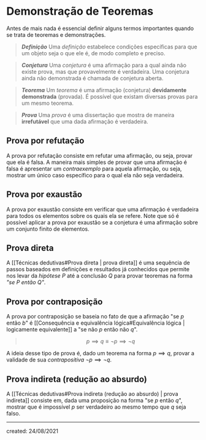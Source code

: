 # Demonstração de Teoremas
Antes de mais nada é essencial definir alguns termos importantes quando se trata de teoremas e demonstrações.

> ***Definição***
> Uma *definição* estabelece condições específicas para que um objeto seja o que ele é, de modo completo e preciso.

> ***Conjetura***
> Uma *conjetura* é uma afirmação para a qual ainda não existe prova, mas que provavelmente é verdadeira. Uma conjetura ainda não demonstrada é chamada de conjetura aberta.

> ***Teorema***
> Um *teorema* é uma afirmação (conjetura) **devidamente demonstrada** (provada). É possível que existam diversas provas para um mesmo teorema.

> ***Prova***
> Uma *prova* é uma dissertação que mostra de maneira **irrefutável** que uma dada afirmação é verdadeira.

## Prova por refutação
A prova por refutação consiste em refutar uma afirmação, ou seja, provar que ela é falsa. A maneira mais simples de provar que uma afirmação é falsa é apresentar um *contraexemplo* para aquela afirmação, ou seja, mostrar um único caso específico para o qual ela não seja verdadeira.

## Prova por exaustão
A prova por exaustão consiste em verificar que uma afirmação é verdadeira para todos os elementos sobre os quais ela se refere.
Note que só é possível aplicar a prova por exaustão se a conjetura é uma afirmação sobre um conjunto finito de elementos.

## Prova direta
A [[Técnicas dedutivas#Prova direta | prova direta]] é uma sequência de passos baseados em definições e resultados já conhecidos que permite nos levar da *hipótese* $P$ até a conclusão $Q$ para provar teoremas na forma *"se $P$ então $Q$"*.

## Prova por contraposição
A prova por contraposição se baseia no fato de que a afirmação "se $p$ então $b$" é [[Consequência e equivalência lógica#Equivalência lógica | logicamente equivalente]] a "se não $p$ então não $q$".

>$$
  p \implies q \equiv \lnot p \implies \lnot q
>$$

A ideia desse tipo de prova é, dado um teorema na forma $p \implies q$, provar a validade de sua *contrapositiva* $\lnot p \implies \lnot q$.

## Prova indireta (redução ao absurdo)
A [[Técnicas dedutivas#Prova indireta (redução ao absurdo) | prova indireta]] consiste em, dada uma proposição na forma "se $p$ então $q$", mostrar que é impossível $p$ ser verdadeiro ao mesmo tempo que $q$ seja falso.

---

created: 24/08/2021
